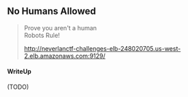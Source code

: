 ## No Humans Allowed

> Prove you aren't a human <br>
> Robots Rule!
> 
> http://neverlanctf-challenges-elb-248020705.us-west-2.elb.amazonaws.com:9129/

#### WriteUp

(TODO)
